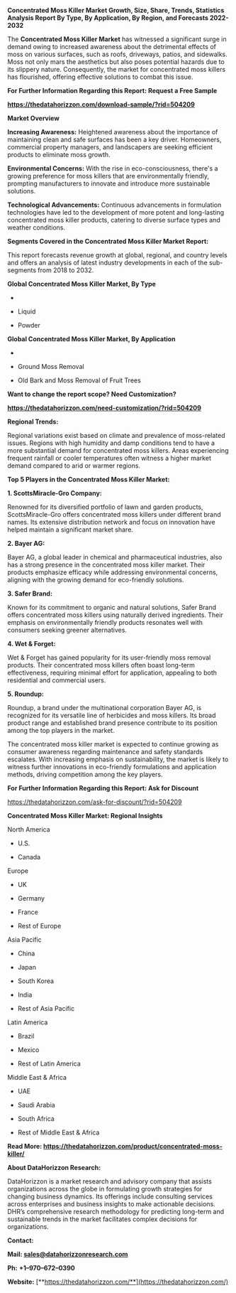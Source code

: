 **Concentrated Moss Killer Market Growth, Size, Share, Trends,
Statistics Analysis Report By Type, By Application, By Region, and
Forecasts 2022-2032**

The **Concentrated Moss Killer Market** has witnessed a significant
surge in demand owing to increased awareness about the detrimental
effects of moss on various surfaces, such as roofs, driveways, patios,
and sidewalks. Moss not only mars the aesthetics but also poses
potential hazards due to its slippery nature. Consequently, the market
for concentrated moss killers has flourished, offering effective
solutions to combat this issue.

**For Further Information Regarding this Report: Request a Free Sample**

**<https://thedatahorizzon.com/download-sample/?rid=504209>**

**Market Overview**

**Increasing Awareness:** Heightened awareness about the importance of
maintaining clean and safe surfaces has been a key driver. Homeowners,
commercial property managers, and landscapers are seeking efficient
products to eliminate moss growth.

**Environmental Concerns:** With the rise in eco-consciousness, there's
a growing preference for moss killers that are environmentally friendly,
prompting manufacturers to innovate and introduce more sustainable
solutions.

**Technological Advancements:** Continuous advancements in formulation
technologies have led to the development of more potent and long-lasting
concentrated moss killer products, catering to diverse surface types and
weather conditions.

**Segments Covered in the Concentrated Moss Killer Market Report:**

This report forecasts revenue growth at global, regional, and country
levels and offers an analysis of latest industry developments in each of
the sub-segments from 2018 to 2032.

**Global Concentrated Moss Killer Market, By Type**

-   

-   Liquid

-   Powder

**Global Concentrated Moss Killer Market, By Application**

-   

-   Ground Moss Removal

-   Old Bark and Moss Removal of Fruit Trees

**Want to change the report scope? Need Customization?**

**<https://thedatahorizzon.com/need-customization/?rid=504209>**

**Regional Trends:**

Regional variations exist based on climate and prevalence of
moss-related issues. Regions with high humidity and damp conditions tend
to have a more substantial demand for concentrated moss killers. Areas
experiencing frequent rainfall or cooler temperatures often witness a
higher market demand compared to arid or warmer regions.

**Top 5 Players in the Concentrated Moss Killer Market:**

**1. ScottsMiracle-Gro Company:**

Renowned for its diversified portfolio of lawn and garden products,
ScottsMiracle-Gro offers concentrated moss killers under different brand
names. Its extensive distribution network and focus on innovation have
helped maintain a significant market share.

**2. Bayer AG:**

Bayer AG, a global leader in chemical and pharmaceutical industries,
also has a strong presence in the concentrated moss killer market. Their
products emphasize efficacy while addressing environmental concerns,
aligning with the growing demand for eco-friendly solutions.

**3. Safer Brand:**

Known for its commitment to organic and natural solutions, Safer Brand
offers concentrated moss killers using naturally derived ingredients.
Their emphasis on environmentally friendly products resonates well with
consumers seeking greener alternatives.

**4. Wet & Forget:**

Wet & Forget has gained popularity for its user-friendly moss removal
products. Their concentrated moss killers often boast long-term
effectiveness, requiring minimal effort for application, appealing to
both residential and commercial users.

**5. Roundup:**

Roundup, a brand under the multinational corporation Bayer AG, is
recognized for its versatile line of herbicides and moss killers. Its
broad product range and established brand presence contribute to its
position among the top players in the market.

The concentrated moss killer market is expected to continue growing as
consumer awareness regarding maintenance and safety standards escalates.
With increasing emphasis on sustainability, the market is likely to
witness further innovations in eco-friendly formulations and application
methods, driving competition among the key players.

**For Further Information Regarding this Report: Ask for Discount**

<https://thedatahorizzon.com/ask-for-discount/?rid=504209>

**Concentrated Moss Killer Market: Regional Insights**

North America

-   U.S.

-   Canada

Europe

-   UK

-   Germany

-   France

-   Rest of Europe

Asia Pacific

-   China

-   Japan

-   South Korea

-   India

-   Rest of Asia Pacific

Latin America

-   Brazil

-   Mexico

-   Rest of Latin America

Middle East & Africa

-   UAE

-   Saudi Arabia

-   South Africa

-   Rest of Middle East & Africa

**Read More:
<https://thedatahorizzon.com/product/concentrated-moss-killer/>**

**About DataHorizzon Research:**

DataHorizzon is a market research and advisory company that assists
organizations across the globe in formulating growth strategies for
changing business dynamics. Its offerings include consulting services
across enterprises and business insights to make actionable decisions.
DHR’s comprehensive research methodology for predicting long-term and
sustainable trends in the market facilitates complex decisions for
organizations.

**Contact:**

**Mail: <sales@datahorizzonresearch.com>**

**Ph:** **+1–970–672–0390**

**Website:**
[**https://thedatahorizzon.com/**](https://thedatahorizzon.com/)
